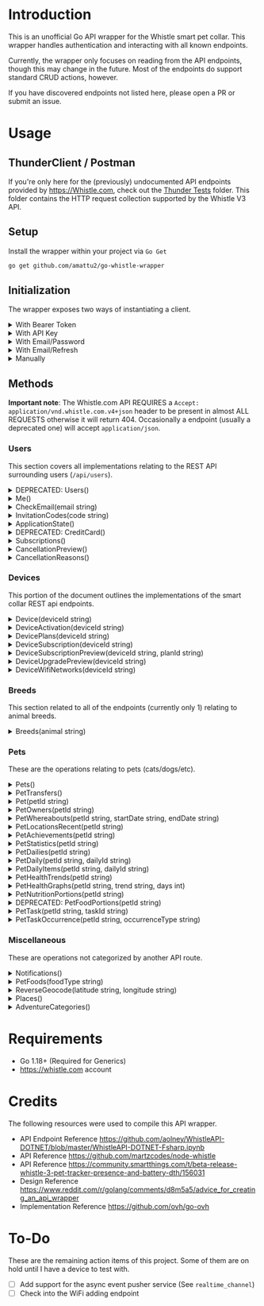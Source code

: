 # Introduction

This is an unofficial Go API wrapper for the Whistle smart pet collar.
This wrapper handles authentication and interacting with all known endpoints.

Currently, the wrapper only focuses on reading from the API endpoints,
though this may change in the future. Most of the endpoints do support
standard CRUD actions, however.

If you have discovered endpoints not listed here, please open a PR or submit an issue.

# Usage

## ThunderClient / Postman

If you're only here for the (previously) undocumented API endpoints provided by <https://Whistle.com>,
check out the [Thunder Tests](/.vscode/thunder-tests/) folder.
This folder contains the HTTP request collection supported by the Whistle V3 API.

## Setup

Install the wrapper within your project via `Go Get`

```bash
go get github.com/amattu2/go-whistle-wrapper
```

## Initialization

The wrapper exposes two ways of instantiating a client.

<details>
  <summary>With Bearer Token</summary>

  If you already have a bearer token,
  you can instantiate a new wrapper via

  ```go
  whistle := whistle.InitializeBearer("API_TOKEN_HERE")
  ```

  This is useful for cases where you want to reduce overhead on page reload.
  You should ideally use this method as often as possible.
</details>

<details>
  <summary>With API Key</summary>
  **Note**: I believe this is deprecated and should not be used.
  The mobile application uses HTTP bearer, and this may be removed unpredictably.

  If you already have an API key (`X-Whistle-AuthToken`),
  you can instantiate a new wrapper via

  ```go
  whistle := whistle.InitializeToken("API_TOKEN_HERE")
  ```

  This is useful for cases where you want to reduce overhead on page reload.
  You should ideally use this method as often as possible.
</details>

<details>
  <summary>With Email/Password</summary>

  If you don't have an active API key, but have credentials that work on the <https://Whistle.com>
  mobile app or on <https://app.Whistle.com>, you can instantiate a new wrapper via

  ```go
  whistle := whistle.Initialize("EMAIL", "PASSWORD")
  ```

</details>

<details>
  <summary>With Email/Refresh</summary>

  If you don't have the HTTP bearer token cached, you can reauthenticate using your
  email and refresh token credentials. This would be preferred over storing
  a user's password in a cache somewhere. The refresh token is returned
  during authentication with a email/password.

  ```go
  whistle := whistle.InitializeRefreshToken("EMAIL", "TOKEN")
  ```

</details>

<details>
  <summary>Manually</summary>

  In the event that you have an advanced need, you may also
  initialize the wrapper directly. You only need `email`/`password`,
  `email`/`refresh_token`, `token`, or `bearer`, but never all 4 options together.

  If you provide a `email` and `password` or `email` and `refresh_token`,
  a HTTP bearer will automatically be requested and stored on your first API query.

  ```go
    client := whistle.Client{
      email: "ABC", // Option 1
      password: "XYZ", // Option 1-1
      refreshToken: "XYZ", // Option 1-2
      token: "123", // Option 2
      bearer: "abc12932", // Option 3
      Timeout: 3000,
      Env: whistle.ProdEnv, // Or: whistle.StagingEnv
      UserAgent: "Custom User Agent",
    }
  ```

</details>

## Methods

**Important note**: The Whistle.com API REQUIRES a `Accept: application/vnd.whistle.com.v4+json`
header to be present in almost ALL REQUESTS otherwise it will return 404.
Occasionally a endpoint (usually a deprecated one) will accept `application/json`.

### Users

This section covers all implementations relating to the REST API surrounding users
(`/api/users`).

<details>
  <summary>DEPRECATED: Users()</summary>

  Get information about the currently authenticated user.
  This does NOT provide information about all associated users.

  ```go
  // ...
  q := client.Users()

  q.StatusCode // "200"
  q.Error // nil

  fmt.Println(q.Response) // {CreatedAt, ..., Username}
  // ...
  ```

</details>

<details>
  <summary>Me()</summary>

  Returns information about the authenticated user.

  ```go
  // ...
  q := client.Me()

  q.StatusCode // "200"
  q.Error // nil

  fmt.Println(q.Response.User) // {CreatedAt, ..., Username}
  // ...
  ```

</details>

<details>
  <summary>CheckEmail(email string)</summary>

  Used to check if an email exists within the database.

  HTTP 404 - Non existing

  HTTP 204 - User exists

  ```go
  // ...
  q := client.CheckEmail("abc@gmail.com")

  fmt.Println(q.Response) // true = exists, false = non-existing
  // ...
  ```

</details>

<details>
  <summary>InvitationCodes(code string)</summary>

  List information about a invitation code. Used during the Whistle App invite process.

  ```go
  // ...
  q := client.InvitationCodes("code123")

  q.StatusCode // "200"
  q.Error // nil

  fmt.Println(q.Response) // {pet: ...}
  // ...
  ```

</details>

<details>
  <summary>ApplicationState()</summary>

  Get information about the current application state.
  Current usage unknown.

  ```go
  // ...
  q := client.ApplicationState()

  q.StatusCode // "200"
  q.Error // nil

  fmt.Println(q.Response.ApplicationState) // {...}
  // ...
  ```

</details>

<details>
  <summary>DEPRECATED: CreditCard()</summary>

  Get information about the current credit card on file.
  Does not return the actual card number.

  ```go
  // ...
  q := client.CreditCard()

  q.StatusCode // "200"
  q.Error // nil

  fmt.Println(q.Response)  // {CardType, ..., ZipCode}
  // ...
  ```

</details>

<details>
  <summary>Subscriptions()</summary>

  Get a list of subscriptions tied to an account, along with
  any Partner subscriptions.

  ```go
  // ...
  q := client.Subscriptions()

  q.StatusCode // "200"
  q.Error // nil

  fmt.Println(q.Response) // {Subscriptions: ..., PartnerServices: ...}
  // ...
  ```

</details>

<details>
  <summary>CancellationPreview()</summary>

  Current usage unknown.

  ```go
  // ...
  q := client.CancellationPreview()

  q.StatusCode // "200"
  q.Error // nil

  fmt.Println(q.Response) // TBD
  // ...
  ```

</details>

<details>
  <summary>CancellationReasons()</summary>

  Returns a list of reasons to cancel a subscription.

  ```go
  // ...
  q := client.CancellationReasons()

  q.StatusCode // "200"
  q.Error // nil

  fmt.Println(q.Response) // {cancellation_reasons: [{id: 123, ...}, ...]}
  // ...
  ```

</details>

### Devices

This portion of the document outlines the implementations of the smart collar
REST api endpoints.

<details>
  <summary>Device(deviceId string)</summary>

  Provides information about the specified smart collar device.

  ```go
  // ...
  q := client.Device("serial_num")

  q.StatusCode // "200"
  q.Error // nil

  fmt.Println(q.Response) // {device: {model_id: ..., ..., has_gps: true, ...}
  // ...
  ```

</details>

<details>
  <summary>DeviceActivation(deviceId string)</summary>

  Provides information about the specified device activation status

  ```go
  // ...
  q := client.DeviceActivation("serial_num")

  q.StatusCode // "200"
  q.Error // nil

  fmt.Println(q.Response) // TBD
  // ...
  ```

</details>

<details>
  <summary>DevicePlans(deviceId string)</summary>

  Provides information about the specified device plans

  ```go
  // ...
  q := client.DevicePlans("serial_num")

  q.StatusCode // "200"
  q.Error // nil

  fmt.Println(q.Response) // {paid_through: "", plans: [ ... ] }
  // ...
  ```

</details>

<details>
  <summary>DeviceSubscription(deviceId string)</summary>

  Provides information about the specified device subscription status

  ```go
  // ...
  q := client.DeviceSubscription("serial_num")

  q.StatusCode // "200"
  q.Error // nil

  fmt.Println(q.Response) // {id: 123, ..., plan: {...}}
  // ...
  ```

</details>

<details>
  <summary>DeviceSubscriptionPreview(deviceId string, planId string)</summary>

  Current usage unknown

  ```go
  // ...
  q := client.DeviceSubscriptionPreview("serial_num", "abc")

  q.StatusCode // "200"
  q.Error // nil

  fmt.Println(q.Response) // TBD
  // ...
  ```

</details>

<details>
  <summary>DeviceUpgradePreview(deviceId string)</summary>

  Current usage unknown

  ```go
  // ...
  q := client.DeviceUpgradePreview("serial_num")

  q.StatusCode // "200"
  q.Error // nil

  fmt.Println(q.Response) // TBD
  // ...
  ```

</details>

<details>
  <summary>DeviceWifiNetworks(deviceId string)</summary>

  Provides a listing of all connected networks associated with a device.

  ```go
  // ...
  q := client.DeviceWifiNetworks("serial_num")

  q.StatusCode // "200"
  q.Error // nil

  fmt.Println(q.Response) // [{id: ..., ssid: "xyz"}, ...]
  // ...
  ```

</details>

### Breeds

This section related to all of the endpoints (currently only 1)
relating to animal breeds.

<details>
  <summary>Breeds(animal string)</summary>

  Provides a list of breeds given the current animal species.
  Known options are `dogs` or `cats`

  ```go
  // ...
  q := client.Breeds("dogs")

  q.StatusCode // "200"
  q.Error // nil

  fmt.Println(q.Response.Breeds) // [{ID: 123, Name: "German Shepherd", ...}, ...]
  // ...
  ```

</details>

### Pets

These are the operations relating to pets (cats/dogs/etc).

<details>
  <summary>Pets()</summary>

  Returns a populated array of objects describing a Pet belonging to
  the authenticated user.

  ```go
  // ...
  q := client.Pets()

  q.StatusCode // "200"
  q.Error // nil

  fmt.Println(q.Response.Pets) // {ID: 135, Name: "Baker", ...}
  // ...
  ```

</details>

<details>
  <summary>PetTransfers()</summary>

  Returns an array of pets that qualify for a transfer.
  Unsure of the current usage.

  ```go
  // ...
  q := client.PetTransfers()

  q.StatusCode // "200"
  q.Error // nil

  fmt.Println(q.Response.Transfers) // [{ID: 123, Name: "Fido", ...}, ...]
  // ...
  ```

</details>

<details>
  <summary>Pet(petId string)</summary>

  Returns detailed information about a specific pet.

  ```go
  // ...
  q := client.Pet("petid123")

  q.StatusCode // "200"
  q.Error // nil

  fmt.Println(q.Response.Pet) // {ID: 123, ..., Name: "Fido"}
  // ...
  ```

</details>

<details>
  <summary>PetOwners(petId string)</summary>

  Returns an array of people that are tied to a pet as owners.

  ```go
  // ...
  q := client.PetOwners("pet1233")

  q.StatusCode // "200"
  q.Error // nil

  fmt.Println(q.Response.Owners) // [{Name: "amattu2", ..., Email: "xyz@gmail.com"}]
  // ...
  ```

</details>

<details>
  <summary>PetWhereabouts(petId string, startDate string, endDate string)</summary>

  Returns informations about a pet's historical locations.
  Based on start/end dates.
  Provides locations and known places.

  ```go
  // ...
  q := client.PetWhereabouts("pet321", "2022-03-03", "2024-01-01")

  q.StatusCode // "200"
  q.Error // nil

  fmt.Println(q.Response) // {Locations: [...], Places: [...]}
  // ...
  ```

</details>

<details>
  <summary>PetLocationsRecent(petId string)</summary>

  Similar to PetWhereabouts, this returns detailed locations
  about where a pet has been as of recent.

  ```go
  // ...
  q := client.PetLocationsRecent("3892821")

  q.StatusCode // "200"
  q.Error // nil

  fmt.Println(q.Response.Locations) // [{...}]
  // ...
  ```

</details>

<details>
  <summary>PetAchievements(petId string)</summary>

  Returns a list of achievements that a pet CAN make.
  The achievements indicate whether or not that goal
  has been met.

  ```go
  // ...
  q := client.PetAchievements("3828111")

  q.StatusCode // "200"
  q.Error // nil

  fmt.Println(q.Response.Achievements) // [{ID: 8382, Name: "1 Week Streak"}]
  // ...
  ```

</details>

<details>
  <summary>PetStatistics(petId string)</summary>

  Returns analytical insights about a pet.

  ```go
  // ...
  q := client.PetStatistics("12345")

  q.StatusCode // "200"
  q.Error // nil

  fmt.Println(q.Response.Statistics) // {AverageMinutesActive: 0, ...}
  // ...
  ```

</details>

<details>
  <summary>PetDailies(petId string)</summary>

  Returns high-level information about a pet's daily activities

  ```go
  // ...
  q := client.PetDailies("12345")

  q.StatusCode // "200"
  q.Error // nil

  fmt.Println(q.Response.Dailies) // [{DayNumber: 93381, ..., UpdatedAt: "..."}]
  // ...
  ```

</details>

<details>
  <summary>PetDaily(petId string, dailyId string)</summary>

  Returns detailed information about a particular pet's daily activity

  ```go
  // ...
  q := client.PetDaily("1234", "938191")

  q.StatusCode // "200"
  q.Error // nil

  fmt.Println(q.Response.Daily) // [{DayNumber: 938191, ...}]
  // ...
  ```

</details>

<details>
  <summary>PetDailyItems(petId string, dailyId string)</summary>

  Returns very low-level, and highly-detailed breakdown of a pet's
  daily activity.

  ```go
  // ...
  q := client.PetDailyItems("1234", "938191")

  q.StatusCode // "200"
  q.Error // nil

  fmt.Println(q.Response.DailyItems) // [...]
  // ...
  ```

</details>

<details>
  <summary>PetHealthTrends(petId string)</summary>

  Provides health trend information about the specified pet.

  ```go
  // ...
  q := client.PetHealthTrends("12345")

  q.StatusCode // "200"
  q.Error // nil

  fmt.Println(q.Response.Trends) // {...}
  // ...
  ```

</details>

<details>
  <summary>PetHealthGraphs(petId string, trend string, days int)</summary>

  Provides data to generate a graph for the specified health trend.
  Days limits the number of observations to include.

  ```go
  // ...
  q := client.PetHealthTrends("1234", "sleeping", 7)

  q.StatusCode // "200"
  q.Error // nil

  fmt.Println(q.Response) // {Data: [...], PetId: 1234, ...}
  // ...
  ```

</details>

<details>
  <summary>PetNutritionPortions(petId string)</summary>

  Returns the suggested food portions for the given pet.

  ```go
  // ...
  q := client.PetNutritionPortions("1234")

  q.StatusCode // "200"
  q.Error // nil

  fmt.Println(q.Response) // {Treats: ..., SuggestedCalories: 0.0}
  // ...
  ```

</details>

<details>
  <summary>DEPRECATED: PetFoodPortions(petId string)</summary>

  Returns the suggested food portions for the given pet.
  Replaced by the above method.

  ```go
  // ...
  q := client.PetFoodPortions("1234")

  q.StatusCode // "200"
  q.Error // nil

  fmt.Println(q.Response.PetFoodPortions) // ...
  // ...
  ```

</details>

<details>
  <summary>PetTask(petId string, taskId string)</summary>

  Returns information about the pet's task.

  ```go
  // ...
  q := client.PetTask("1234", "35")

  q.StatusCode // "200"
  q.Error // nil

  fmt.Println(q.Response) // ...
  // ...
  ```

</details>

<details>
  <summary>PetTaskOccurrence(petId string, occurrenceType string)</summary>

  Current usage unknown.

  ```go
  // ...
  q := client.PetTaskOccurrence("1234", "incomplete")

  q.StatusCode // "200"
  q.Error // nil

  fmt.Println(q.Response) // ...
  // ...
  ```

</details>

### Miscellaneous

These are operations not categorized by another API route.

<details>
  <summary>Notifications()</summary>

  Returns an array of unread notifications for the current user.

  ```go
  // ...
  q := client.Notifications()

  q.StatusCode // "200"
  q.Error // nil

  fmt.Println(q.Response) // {Items: [...]}
  // ...
  ```

</details>

<details>
  <summary>PetFoods(foodType string)</summary>

  Returns a list of pet foods given the food type.
  Known options are `dog_treat`, `dog_food`. Cat variant does not work.

  ```go
  // ...
  q := client.PetFoods("dog_food")

  q.StatusCode // "200"
  q.Error // nil

  fmt.Println(q.Response) // [{ID: 321, Name: "Purina XXX"}, ...]
  // ...
  ```

</details>

<details>
  <summary>ReverseGeocode(latitude string, longitude string)</summary>

  Decode latitude and longitude to a physical address.

  ```go
  // ...
  q := client.ReverseGeocode("LAT", "LON")

  q.StatusCode // "200"
  q.Error // nil

  fmt.Println(q.Response.Description) // {address: ..., region: ..., etc}
  // ...
  ```

</details>

<details>
  <summary>Places()</summary>

  Returns a list of saved places tied to a user account.

  ```go
  // ...
  q := client.Places()

  q.StatusCode // "200"
  q.Error // nil

  fmt.Println(q.Response) // [ {address: "123 ABC Lane", ..., id: 123}, ...]
  // ...
  ```

</details>

<details>
  <summary>AdventureCategories()</summary>

  Returns a list of adventure categories.
  Current usage unknown.

  ```go
  // ...
  q := client.AdventureCategories()

  q.StatusCode // "200"
  q.Error // nil

  fmt.Println(q.Response) // []
  // ...
  ```

</details>

# Requirements

- Go 1.18+ (Required for Generics)
- <https://whistle.com> account

# Credits

The following resources were used to compile this API wrapper.

- API Endpoint Reference <https://github.com/aolney/WhistleAPI-DOTNET/blob/master/WhistleAPI-DOTNET-Fsharp.ipynb>
- API Reference <https://github.com/martzcodes/node-whistle>
- API Reference <https://community.smartthings.com/t/beta-release-whistle-3-pet-tracker-presence-and-battery-dth/156031>
- Design Reference <https://www.reddit.com/r/golang/comments/d8m5a5/advice_for_creating_an_api_wrapper>
- Implementation Reference <https://github.com/ovh/go-ovh>

# To-Do

These are the remaining action items of this project.
Some of them are on hold until I have a device to test with.

- [ ] Add support for the async event pusher service (See `realtime_channel`)
- [ ] Check into the WiFi adding endpoint
